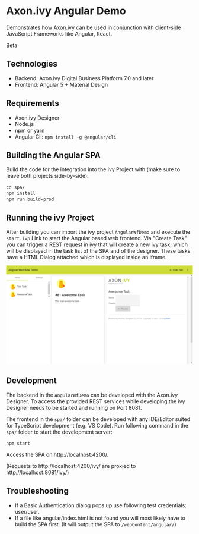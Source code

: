 # Axon.ivy Angular Demo

Demonstrates how Axon.ivy can be used in conjunction with client-side JavaScript Frameworks like Angular, React.

Beta

## Technologies
* Backend: Axon.ivy Digital Business Platform 7.0 and later
* Frontend: Angular 5 + Material Design

## Requirements
* Axon.ivy Designer
* Node.js 
* npm or yarn
* Angular Cli: `npm install -g @angular/cli`

## Building the Angular SPA
Build the code for the integration into the ivy Project with (make sure to leave both projects side-by-side):

    cd spa/
    npm install
    npm run build-prod

## Running the ivy Project
After building you can import the ivy project `AngularWfDemo` and execute the `start.ivp` Link to start the Angular based web frontend. Via "Create Task" you can trigger a REST request in ivy that will create a new ivy task, which will be displayed in the task list of the SPA and of the designer. These tasks have a HTML Dialog attached which is displayed inside an iframe.

![Angular project integrated to ivy](screenshot-angular-wf-demo.png)

## Development
The backend in the `AngularWfDemo` can be developed with the Axon.ivy Designer. To access the provided REST services while developing the ivy Designer needs to be started and running on Port 8081.

The frontend in the `spa/` folder can be developed with any IDE/Editor suited for TypeScript development (e.g. VS Code). Run following command in the `spa/` folder to start the development server:

    npm start

Access the SPA on http://localhost:4200/.

(Requests to http://localhost:4200/ivy/ are proxied to http://localhost:8081/ivy/)

## Troubleshooting
* If a Basic Authentication dialog pops up use following test credentials: user/user.
* If a file like angular/index.html is not found you will most likely have to build the SPA first. (It will output the SPA to `/webContent/angular/`)